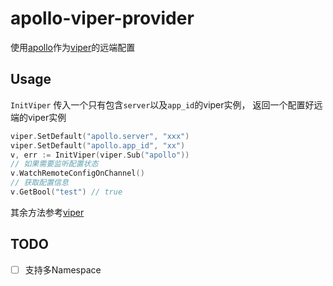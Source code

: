 # apollo-viper-provider

使用[apollo](https://github.com/ctripcorp/apollo)作为[viper](https://github.com/spf13/viper)的远端配置

## Usage
`InitViper` 传入一个只有包含`server`以及`app_id`的viper实例，
返回一个配置好远端的viper实例
```go
viper.SetDefault("apollo.server", "xxx")
viper.SetDefault("apollo.app_id", "xx")
v, err := InitViper(viper.Sub("apollo"))
// 如果需要监听配置状态
v.WatchRemoteConfigOnChannel()
// 获取配置信息
v.GetBool("test") // true
```

其余方法参考[viper](https://github.com/spf13/viper)

## TODO
- [ ] 支持多Namespace